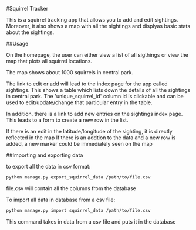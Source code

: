 #Squirrel Tracker

This is a squirrel tracking app that allows you to add and edit sightings. Moreover, it also shows a map with all the sightings and displyas basic stats about the sightings.

##Usage

On the homepage, the user can either view a list of all sigthings or view the map that plots all squirrel locations.

The map shows about 1000 squirrels in central park.

The link to edit or add will lead to the index page for the app called sightings. This shows a table which lists down the details of all the sightings in central park. The 'unique_squirrel_id' column id is clickable and can be used to edit/update/change that particular entry in the table.

In addition, there is a link to add new entries on the sightings index page. This leads to a form to create a new row in the list. 

If there is an edit in the latitude/longitude of the sighting, it is directly reflected in the map
If there is an addtion to the data and a new row is added, a new marker could be immediately seen on the map

##Importing and exporting data

to export all the data in csv format:

```bash
python manage.py export_squirrel_data /path/to/file.csv
```
file.csv will contain all the columns from the database

To import all data in database from a csv file:

```bash
python manage.py import squirrel_data /path/to/file.csv
```
This command takes in data from a csv file and puts it in the database
